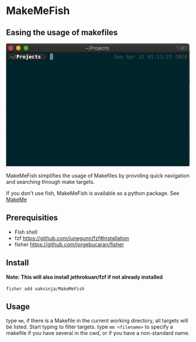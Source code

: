 # MakeMeFish
## Easing the usage of makefiles
[![Demo](https://github.com/OakNinja/MakeMeFish/raw/master/docs/mmf.gif)](https://github.com/OakNinja/MakeMeFish/raw/master/docs/mmf.gif)

MakeMeFish simplifies the usage of Makefiles by providing quick navigation and searching through make targets.

If you don't use fish, MakeMeFish is available as a python package. 
See [MakeMe](https://github.com/OakNinja/MakeMe/)

## Prerequisities
* Fish shell
* fzf https://github.com/junegunn/fzf#installation
* fisher https://github.com/jorgebucaran/fisher

## Install 
**Note: This will also install jethrokuan/fzf if not already installed**

`fisher add oakninja/MakeMeFish`

## Usage
type `mm`, if there is a Makefile in the current working directory, all targets will be listed. Start typing to filter targets.
type `mm <filename>` to specify a makefile if you have several in the cwd, or if you have a non-standard name. 

